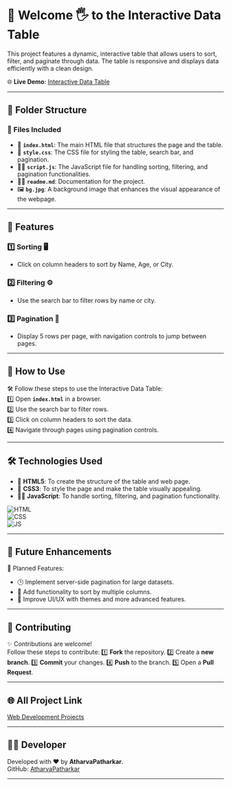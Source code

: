 # 🧮 Welcome 🖐 to the Interactive Data Table

This project features a dynamic, interactive table that allows users to sort, filter, and paginate through data. The table is responsive and displays data efficiently with a clean design.

🌐 **Live Demo**: [Interactive Data Table](https://atharvapatharkar.github.io/web-development-projects/Interactive%20Data%20Table/index.html) 

---

## 📂 Folder Structure

### 🔸 Files Included
- 📄 **`index.html`**: The main HTML file that structures the page and the table.
- 🎨 **`style.css`**: The CSS file for styling the table, search bar, and pagination.
- 🧑‍💻 **`script.js`**: The JavaScript file for handling sorting, filtering, and pagination functionalities.
- 🧑‍💻 **`readme.md`**: Documentation for the project.
- 🖼️ **`bg.jpg`**: A background image that enhances the visual appearance of the webpage.



---

## 🌟 Features

### 1️⃣ **Sorting** 🖥️  
   - Click on column headers to sort by Name, Age, or City.

### 2️⃣ **Filtering** ⚙️  
   - Use the search bar to filter rows by name or city.

### 3️⃣ **Pagination** 📱  
   - Display 5 rows per page, with navigation controls to jump between pages.

---

## 🚀 How to Use

🛠️ Follow these steps to use the Interactive Data Table:  
1️⃣ Open **`index.html`** in a browser.  
2️⃣ Use the search bar to filter rows.  
3️⃣ Click on column headers to sort the data.  
4️⃣ Navigate through pages using pagination controls.

---

## 🛠️ Technologies Used

- 📄 **HTML5**: To create the structure of the table and web page.  
- 🎨 **CSS3**: To style the page and make the table visually appealing.  
- 🧑‍💻 **JavaScript**: To handle sorting, filtering, and pagination functionality.

![HTML](https://img.shields.io/badge/html5%20-%23E34F26.svg?&style=for-the-badge&logo=html5&logoColor=white)  
![CSS](https://img.shields.io/badge/css3%20-%231572B6.svg?&style=for-the-badge&logo=css3&logoColor=white)  
![JS](https://img.shields.io/badge/javascript%20-%23323330.svg?&style=for-the-badge&logo=javascript&logoColor=%23F7DF1E)

---

## 🔮 Future Enhancements

📌 Planned Features:  
- 🕒 Implement server-side pagination for large datasets.  
- 📅 Add functionality to sort by multiple columns.  
- 🌙 Improve UI/UX with themes and more advanced features.

---


## 🤝 Contributing

✨ Contributions are welcome!  
Follow these steps to contribute:
1️⃣ **Fork** the repository.
2️⃣ Create a **new branch**.
3️⃣ **Commit** your changes.
4️⃣ **Push** to the branch.
5️⃣ Open a **Pull Request**.

---

## 🌐 All Project Link

[Web Development Projects](https://atharvapatharkar.github.io/web-development-projects/)

---

## 🧑‍💻 Developer

Developed with ❤️ by **AtharvaPatharkar**.  
GitHub: [AtharvaPatharkar](https://github.com/AtharvaPatharkar)

---